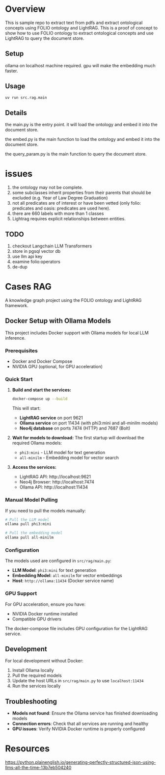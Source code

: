 # Overview

This is sample repo to extract text from pdfs and extract ontological concepts using FOLIO ontology and LightRAG. This is a proof of concept to show how to use FOLIO ontology to extract ontological concepts and use LightRAG to query the document store.

## Setup

ollama on localhost machine required.
gpu will make the embedding much faster.

## Usage

```bash
uv run src.rag.main
```

## Details
the main.py is the entry point. it will load the ontology and embed it into the document store.

the embed.py is the main function to load the ontology and embed it into the document store.

the query_param.py is the main function to query the document store.

# issues
1. the ontology may not be complete.
2. some subclasses inherit properties from their parents that should be excluded (e.g. Year of Law Degree Graduation)
3. not all predicates are of interest or have been vetted (only folio: predicates and oasis: predicates are used here). 
4. there are 660 labels with more than 1 classes 
5. Lightrag requires explicit relationships between entities.

## TODO
1. checkout Langchain LLM Transformers
2. store in pgsql vector db 
3. use llm api key
4. examine folio:operators
5. de-dup

# Cases RAG

A knowledge graph project using the FOLIO ontology and LightRAG framework.

## Docker Setup with Ollama Models

This project includes Docker support with Ollama models for local LLM inference.

### Prerequisites

- Docker and Docker Compose
- NVIDIA GPU (optional, for GPU acceleration)

### Quick Start

1. **Build and start the services:**
   ```bash
   docker-compose up --build
   ```

   This will start:
   - **LightRAG service** on port 9621
   - **Ollama service** on port 11434 (with phi3:mini and all-minilm models)
   - **Neo4j database** on ports 7474 (HTTP) and 7687 (Bolt)

2. **Wait for models to download:**
   The first startup will download the required Ollama models:
   - `phi3:mini` - LLM model for text generation
   - `all-minilm` - Embedding model for vector search

3. **Access the services:**
   - LightRAG API: http://localhost:9621
   - Neo4j Browser: http://localhost:7474
   - Ollama API: http://localhost:11434

### Manual Model Pulling

If you need to pull the models manually:

```bash
# Pull the LLM model
ollama pull phi3:mini

# Pull the embedding model  
ollama pull all-minilm
```

### Configuration

The models used are configured in `src/rag/main.py`:
- **LLM Model**: `phi3:mini` for text generation
- **Embedding Model**: `all-minilm` for vector embeddings
- **Host**: `http://ollama:11434` (Docker service name)

### GPU Support

For GPU acceleration, ensure you have:
- NVIDIA Docker runtime installed
- Compatible GPU drivers

The docker-compose file includes GPU configuration for the LightRAG service.

## Development

For local development without Docker:

1. Install Ollama locally
2. Pull the required models
3. Update the host URLs in `src/rag/main.py` to use `localhost:11434`
4. Run the services locally

## Troubleshooting

- **Models not found**: Ensure the Ollama service has finished downloading models
- **Connection errors**: Check that all services are running and healthy
- **GPU issues**: Verify NVIDIA Docker runtime is properly configured

# Resources
https://python.plainenglish.io/generating-perfectly-structured-json-using-llms-all-the-time-13b7eb504240